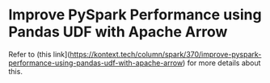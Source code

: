 # Improve PySpark Performance using Pandas UDF with Apache Arrow
Refer to (this link](https://kontext.tech/column/spark/370/improve-pyspark-performance-using-pandas-udf-with-apache-arrow) for more details about this. 